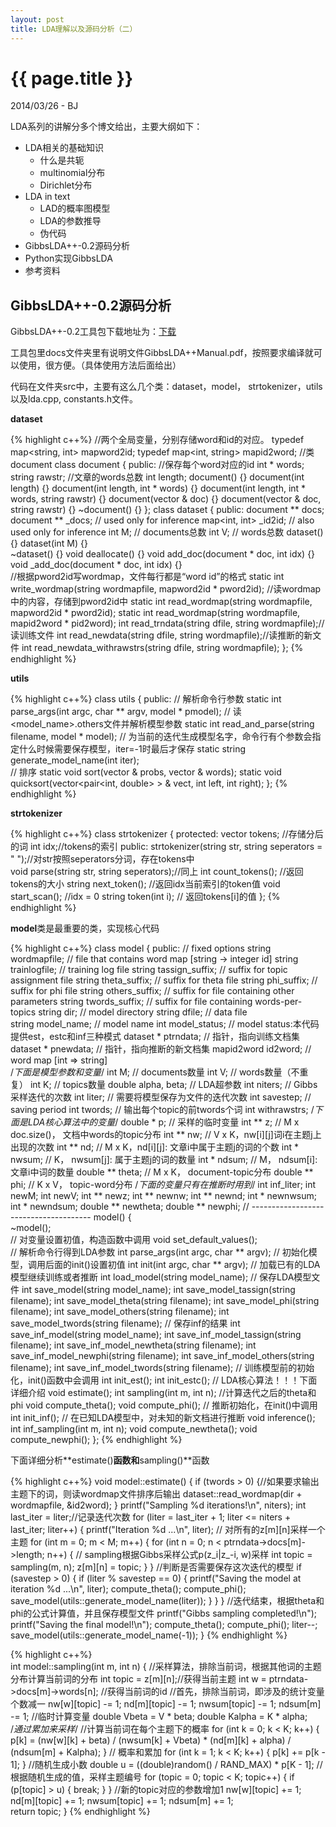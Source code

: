 ```yaml
---
layout: post
title: LDA理解以及源码分析（二）
---
```


{{ page.title }}
================

<p class="meta">2014/03/26 - BJ</p>

LDA系列的讲解分多个博文给出，主要大纲如下：

+ LDA相关的基础知识
  * 什么是共轭
  * multinomial分布
  * Dirichlet分布
+ LDA in text
  * LAD的概率图模型
  * LDA的参数推导
  * 伪代码
+ GibbsLDA++-0.2源码分析
+ Python实现GibbsLDA
+ 参考资料

## GibbsLDA++-0.2源码分析

GibbsLDA++-0.2工具包下载地址为：[下载](http://sourceforge.net/projects/gibbslda/files/GibbsLDA%2B%2B/0.2)

工具包里docs文件夹里有说明文件GibbsLDA++Manual.pdf，按照要求编译就可以使用，很方便。（具体使用方法后面给出）

代码在文件夹src中，主要有这么几个类：dataset，model， strtokenizer，utils以及lda.cpp, constants.h文件。

**dataset**

{% highlight c++%}
    //两个全局变量，分别存储word和id的对应。
    typedef map<string, int> mapword2id;
    typedef map<int, string> mapid2word;
    //类document
    class document {
    public:
	    //保存每个word对应的id
	    int * words; 
	    string rawstr;
	    //文章的words总数
	    int length; 
	    document() {}
	    document(int length) {}
	    document(int length, int * words) {}
	    document(int length, int * words, string rawstr) {}
	    document(vector<int> & doc) {}
	    document(vector<int> & doc, string rawstr) {}
	    ~document() {}
    };
    class dataset {
    public:
	    document ** docs; 
	    document ** _docs; // used only for inference
	    map<int, int> _id2id; // also used only for inference
	    int M; // documents总数
	    int V; // words总数
	    dataset() {}
	    dataset(int M) {}   
	    ~dataset() {}
	    void deallocate() {}
	    void add_doc(document * doc, int idx) {}   
	    void _add_doc(document * doc, int idx) {}       
	    //根据pword2id写wordmap，文件每行都是“word id”的格式
	    static int write_wordmap(string wordmapfile, mapword2id * pword2id);
	    //读wordmap中的内容，存储到pword2id中
	    static int read_wordmap(string wordmapfile, mapword2id * pword2id);
	    static int read_wordmap(string wordmapfile, mapid2word * pid2word);
	    int read_trndata(string dfile, string wordmapfile);//读训练文件
	    int read_newdata(string dfile, string wordmapfile);//读推断的新文件
	    int read_newdata_withrawstrs(string dfile, string wordmapfile);
    };
{% endhighlight %}
    
**utils**

{% highlight c++%}
class utils {
public:
    // 解析命令行参数
    static int parse_args(int argc, char ** argv, model * pmodel);
    // 读<model_name>.others文件并解析模型参数
    static int read_and_parse(string filename, model * model); 
    // 为当前的迭代生成模型名字，命令行有个参数会指定什么时候需要保存模型，iter=-1时最后才保存
    static string generate_model_name(int iter);  
    // 排序
    static void sort(vector<double> & probs, vector<int> & words);
    static void quicksort(vector<pair<int, double> > & vect, int left, int right);
};
{% endhighlight %}

**strtokenizer**

{% highlight c++%}
    class strtokenizer {
    protected:
        vector<string> tokens; //存储分后的词
        int idx;//tokens的索引
    public:
        strtokenizer(string str, string seperators = " ");//对str按照seperators分词，存在tokens中    
        void parse(string str, string seperators);//同上
        int count_tokens();   //返回tokens的大小
        string next_token();   //返回idx当前索引的token值
        void start_scan();   //idx = 0
        string token(int i);  // 返回tokens[i]的值
    };
{% endhighlight %}
    
**model**类是最重要的类，实现核心代码

{% highlight c++%}
    class model {
    public:
        // fixed options
        string wordmapfile;		// file that contains word map [string -> integer id]
        string trainlogfile;	// training log file
        string tassign_suffix;	// suffix for topic assignment file
        string theta_suffix;	// suffix for theta file
        string phi_suffix;		// suffix for phi file
        string others_suffix;	// suffix for file containing other parameters
        string twords_suffix;	// suffix for file containing words-per-topics
        string dir;			// model directory
        string dfile;		// data file    
        string model_name;		// model name
        int model_status;		// model status:本代码提供est，estc和inf三种模式
        dataset * ptrndata;	// 指针，指向训练文档集
        dataset * pnewdata; // 指针，指向推断的新文档集
        mapid2word id2word; // word map [int => string]  
        /*下面是模型参数和变量*/ 
        int M; // documents数量
        int V; // words数量（不重复）
        int K; // topics数量
        double alpha, beta; // LDA超参数 
        int niters; // Gibbs采样迭代的次数
        int liter; // 需要将模型保存为文件的迭代次数
        int savestep; // saving period
        int twords; // 输出每个topic的前twords个词
        int withrawstrs;
        /*下面是LDA核心算法中的变量*/
        double * p; // 采样的临时变量
        int ** z; // M x doc.size()， 文档中words的topic分布
        int ** nw; // V x K，nw[i][j]词i在主题j上出现的次数 
        int ** nd; // M x K，nd[i][j]: 文章i中属于主题j的词的个数 
        int * nwsum; // K， nwsum[j]: 属于主题j的词的数量
        int * ndsum; // M， ndsum[i]: 文章i中词的数量 
        double ** theta; // M x K， document-topic分布
        double ** phi; // K x V， topic-word分布
        /*下面的变量只有在推断时用到*/
        int inf_liter;
        int newM;
        int newV;
        int ** newz;
        int ** newnw;
        int ** newnd;
        int * newnwsum;
        int * newndsum;
        double ** newtheta;
        double ** newphi;
        // --------------------------------------
        model() {          
        ~model();  
        // 对变量设置初值，构造函数中调用
        void set_default_values();   
        // 解析命令行得到LDA参数
        int parse_args(int argc, char ** argv); 
        // 初始化模型，调用后面的init()设置初值
        int init(int argc, char ** argv); 
        // 加载已有的LDA模型继续训练或者推断
        int load_model(string model_name);
        // 保存LDA模型文件
        int save_model(string model_name);
        int save_model_tassign(string filename);
        int save_model_theta(string filename);
        int save_model_phi(string filename);
        int save_model_others(string filename);
        int save_model_twords(string filename);
        // 保存inf的结果
        int save_inf_model(string model_name);
        int save_inf_model_tassign(string filename);
        int save_inf_model_newtheta(string filename);
        int save_inf_model_newphi(string filename);
        int save_inf_model_others(string filename);
        int save_inf_model_twords(string filename);
        // 训练模型前的初始化，init()函数中会调用
        int init_est();
        int init_estc();
        // LDA核心算法！！！下面详细介绍
        void estimate();
        int sampling(int m, int n);
        //计算迭代之后的theta和phi
        void compute_theta();
        void compute_phi(); 
        // 推断初始化，在init()中调用
        int init_inf();
        // 在已知LDA模型中，对未知的新文档进行推断
        void inference();
        int inf_sampling(int m, int n);
        void compute_newtheta();
        void compute_newphi();
    };
{% endhighlight %}

下面详细分析**estimate()**函数和**sampling()**函数

{% highlight c++%}
    void model::estimate() {
    if (twords > 0) {//如果要求输出主题下的词，则读wordmap文件排序后输出
		dataset::read_wordmap(dir + wordmapfile, &id2word);
    }
    printf("Sampling %d iterations!\n", niters);
    int last_iter = liter;//记录迭代次数
    for (liter = last_iter + 1; liter <= niters + last_iter; liter++) {
		printf("Iteration %d ...\n", liter);
		// 对所有的z[m][n]采样一个主题
		for (int m = 0; m < M; m++) {
	    	for (int n = 0; n < ptrndata->docs[m]->length; n++) {
				// sampling根据Gibbs采样公式p(z_i|z_-i, w)采样
				int topic = sampling(m, n);
				z[m][n] = topic;
	    	}
		}
		//判断是否需要保存这次迭代的模型
		if (savestep > 0) {
	    	if (liter % savestep == 0) {
				printf("Saving the model at iteration %d ...\n", liter);
				compute_theta();
				compute_phi();
				save_model(utils::generate_model_name(liter));
	    	}
		}
    }
    //迭代结束，根据theta和phi的公式计算值，并且保存模型文件
    printf("Gibbs sampling completed!\n");
    printf("Saving the final model!\n");
    compute_theta();
    compute_phi();
    liter--;
    save_model(utils::generate_model_name(-1));
    }
{% endhighlight %}

{% highlight c++%}   
    int model::sampling(int m, int n) {
    	//采样算法，排除当前词，根据其他词的主题分布计算当前词的分布
    	int topic = z[m][n];//获得当前主题
    	int w = ptrndata->docs[m]->words[n]; //获得当前词的id
    	//首先，排除当前词，即涉及的统计变量个数减一
    	nw[w][topic] -= 1;
    	nd[m][topic] -= 1;
    	nwsum[topic] -= 1;
    	ndsum[m] -= 1;
    	//临时计算变量
    	double Vbeta = V * beta;
    	double Kalpha = K * alpha;    
    	/*通过累加来采样*/
    	//计算当前词在每个主题下的概率
    	for (int k = 0; k < K; k++) {
			p[k] = (nw[w][k] + beta) / (nwsum[k] + Vbeta) *
		    	(nd[m][k] + alpha) / (ndsum[m] + Kalpha);
    	}
    	// 概率和累加
    	for (int k = 1; k < K; k++) {
			p[k] += p[k - 1];
    	}
    	//随机生成小数
    	double u = ((double)random() / RAND_MAX) * p[K - 1];
    	//根据随机生成的值，采样主题编号
    	for (topic = 0; topic < K; topic++) {
			if (p[topic] > u) {
	    		break;
			}
    	}
    	//新的topic对应的参数增加1
    	nw[w][topic] += 1;
    	nd[m][topic] += 1;
    	nwsum[topic] += 1;
    	ndsum[m] += 1;      
    	return topic;
    }
{% endhighlight %}

